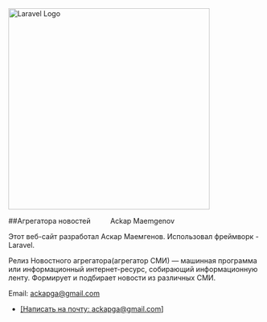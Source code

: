 <img src="https://raw.githubusercontent.com/laravel/art/master/logo-lockup/5%20SVG/2%20CMYK/1%20Full%20Color/laravel-logolockup-cmyk-red.svg" width="400" alt="Laravel Logo">

##Агрегатора новостей          Ackap Maemgenov

Этот веб-сайт разработал Аскар Маемгенов. Использовал фреймворк - Laravel.

Релиз Новостного агрегатора(агрегатор СМИ) — машинная программа или информационный интернет-ресурс, собирающий информационную ленту. Формирует и подбирает новости из различных СМИ.


Email: ackapga@gmail.com

- <a href="mailto:ackapga@gmail.com">[Написать на почту: ackapga@gmail.com]</a> 

